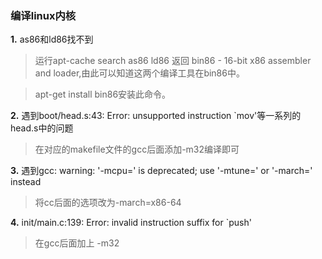 ### 编译linux内核

**1.** as86和ld86找不到

> 运行apt-cache search as86 ld86 返回 bin86 - 16-bit x86 assembler and loader,由此可以知道这两个编译工具在bin86中。

> apt-get install bin86安装此命令。

**2.** 遇到boot/head.s:43: Error: unsupported instruction `mov'等一系列的head.s中的问题

> 在对应的makefile文件的gcc后面添加-m32编译即可

**3.** 遇到gcc: warning: '-mcpu=' is deprecated; use '-mtune=' or '-march=' instead

> 将cc后面的选项改为-march=x86-64

**4.** init/main.c:139: Error: invalid instruction suffix for `push'

> 在gcc后面加上 -m32

